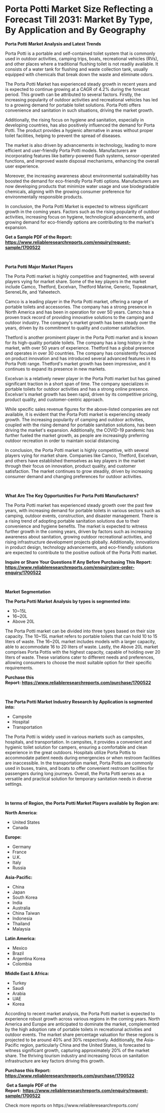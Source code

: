 <p><h1>Porta Potti Market Size Reflecting a Forecast Till 2031: Market By Type, By Application and By Geography</h1></p><p><strong>Porta Potti Market Analysis and Latest Trends</strong></p>
<p><p>Porta Potti is a portable and self-contained toilet system that is commonly used in outdoor activities, camping trips, boats, recreational vehicles (RVs), and other places where a traditional flushing toilet is not readily available. It consists of a water tank for flushing and waste collection tank, usually equipped with chemicals that break down the waste and eliminate odors.</p><p>The Porta Potti Market has experienced steady growth in recent years and is expected to continue growing at a CAGR of 4.2% during the forecast period. This growth can be attributed to several factors. Firstly, the increasing popularity of outdoor activities and recreational vehicles has led to a growing demand for portable toilet solutions. Porta Potti offers convenience and sanitation in such situations, driving the market growth.</p><p>Additionally, the rising focus on hygiene and sanitation, especially in developing countries, has also positively influenced the demand for Porta Potti. The product provides a hygienic alternative in areas without proper toilet facilities, helping to prevent the spread of diseases.</p><p>The market is also driven by advancements in technology, leading to more efficient and user-friendly Porta Potti models. Manufacturers are incorporating features like battery-powered flush systems, sensor-operated functions, and improved waste disposal mechanisms, enhancing the overall user experience.</p><p>Moreover, the increasing awareness about environmental sustainability has boosted the demand for eco-friendly Porta Potti options. Manufacturers are now developing products that minimize water usage and use biodegradable chemicals, aligning with the growing consumer preference for environmentally responsible products.</p><p>In conclusion, the Porta Potti Market is expected to witness significant growth in the coming years. Factors such as the rising popularity of outdoor activities, increasing focus on hygiene, technological advancements, and growing demand for eco-friendly options are contributing to the market's expansion.</p></p>
<p><strong>Get a Sample PDF of the Report:&nbsp; <a href="https://www.reliableresearchreports.com/enquiry/request-sample/1700522">https://www.reliableresearchreports.com/enquiry/request-sample/1700522</a></strong></p>
<p>&nbsp;</p>
<p><strong>Porta Potti Major Market Players</strong></p>
<p><p>The Porta Potti market is highly competitive and fragmented, with several players vying for market share. Some of the key players in the market include Camco, Thetford, Excelvan, Thetford Marine, Generic, Topeakmart, SereneLife, and Yaheetech. </p><p>Camco is a leading player in the Porta Potti market, offering a range of portable toilets and accessories. The company has a strong presence in North America and has been in operation for over 50 years. Camco has a proven track record of providing innovative solutions to the camping and outdoor industry. The company's market growth has been steady over the years, driven by its commitment to quality and customer satisfaction.</p><p>Thetford is another prominent player in the Porta Potti market and is known for its high-quality portable toilets. The company has a long history in the market, with over 50 years of experience. Thetford has a global presence and operates in over 30 countries. The company has consistently focused on product innovation and has introduced several advanced features in its Porta Potti range. Thetford's market growth has been impressive, and it continues to expand its presence in new markets.</p><p>Excelvan is a relatively newer player in the Porta Potti market but has gained significant traction in a short span of time. The company specializes in portable toilets for outdoor activities and has a strong online presence. Excelvan's market growth has been rapid, driven by its competitive pricing, product quality, and customer-centric approach.</p><p>While specific sales revenue figures for the above-listed companies are not available, it is evident that the Porta Potti market is experiencing steady growth. The increasing popularity of camping and outdoor activities, coupled with the rising demand for portable sanitation solutions, has been driving the market's expansion. Additionally, the COVID-19 pandemic has further fueled the market growth, as people are increasingly preferring outdoor recreation in order to maintain social distancing.</p><p>In conclusion, the Porta Potti market is highly competitive, with several players vying for market share. Companies like Camco, Thetford, Excelvan, and others have established themselves as key players in the market through their focus on innovation, product quality, and customer satisfaction. The market continues to grow steadily, driven by increasing consumer demand and changing preferences for outdoor activities.</p></p>
<p>&nbsp;</p>
<p><strong>What Are The Key Opportunities For Porta Potti Manufacturers?</strong></p>
<p><p>The Porta Potti market has experienced steady growth over the past few years, with increasing demand for portable toilets in various sectors such as camping, outdoor events, construction, and disaster management. There is a rising trend of adopting portable sanitation solutions due to their convenience and hygiene benefits. The market is expected to witness further growth in the coming years, driven by factors such as increasing awareness about sanitation, growing outdoor recreational activities, and rising infrastructure development projects globally. Additionally, innovations in product design, technology advancements, and eco-friendly solutions are expected to contribute to the positive outlook of the Porta Potti market.</p></p>
<p><strong>Inquire or Share Your Questions If Any Before Purchasing This Report: <a href="https://www.reliableresearchreports.com/enquiry/pre-order-enquiry/1700522">https://www.reliableresearchreports.com/enquiry/pre-order-enquiry/1700522</a></strong></p>
<p>&nbsp;</p>
<p><strong>Market Segmentation</strong></p>
<p><strong>The Porta Potti Market Analysis by types is segmented into:</strong></p>
<p><ul><li>10~15L</li><li>16~20L</li><li>Above 20L</li></ul></p>
<p><p>The Porta Potti market can be divided into three types based on their size capacity. The 10~15L market refers to portable toilets that can hold 10 to 15 liters of waste. The 16~20L market includes models with a larger capacity, able to accommodate 16 to 20 liters of waste. Lastly, the Above 20L market comprises Porta Pottis with the highest capacity, capable of holding over 20 liters of waste. These variations cater to different needs and preferences, allowing consumers to choose the most suitable option for their specific requirements.</p></p>
<p><strong>Purchase this Report:&nbsp;<a href="https://www.reliableresearchreports.com/purchase/1700522">https://www.reliableresearchreports.com/purchase/1700522</a></strong></p>
<p>&nbsp;</p>
<p><strong>The Porta Potti Market Industry Research by Application is segmented into:</strong></p>
<p><ul><li>Campsite</li><li>Hospital</li><li>Transportation</li></ul></p>
<p><p>The Porta Potti is widely used in various markets such as campsites, hospitals, and transportation. In campsites, it provides a convenient and hygienic toilet solution for campers, ensuring a comfortable and clean experience in the great outdoors. Hospitals utilize Porta Pottis to accommodate patient needs during emergencies or when restroom facilities are inaccessible. In the transportation market, Porta Pottis are commonly used in buses, trains, and boats to offer convenient restroom facilities for passengers during long journeys. Overall, the Porta Potti serves as a versatile and practical solution for temporary sanitation needs in diverse settings.</p></p>
<p>&nbsp;</p>
<p><strong>In terms of Region, the Porta Potti Market Players available by Region are:</strong></p>
<p>
    <p> <strong> North America: </strong>
        <ul>
            <li>United States</li>
            <li>Canada</li>
        </ul>
        </p> 
    <p> <strong> Europe: </strong>
        <ul>
            <li>Germany</li>
            <li>France</li>
            <li>U.K.</li>
            <li>Italy</li>
            <li>Russia</li>
        </ul>
        </p> 
    <p> <strong> Asia-Pacific: </strong>
        <ul>
            <li>China</li>
            <li>Japan</li>
            <li>South Korea</li>
            <li>India</li>
            <li>Australia</li>
            <li>China Taiwan</li>
            <li>Indonesia</li>
            <li>Thailand</li>
            <li>Malaysia</li>
        </ul>
        </p> 
    <p> <strong> Latin America: </strong>
        <ul>
            <li>Mexico</li>
            <li>Brazil</li>
            <li>Argentina Korea</li>
            <li>Colombia</li>
        </ul>
        </p> 
    <p> <strong> Middle East & Africa: </strong>
        <ul>
            <li>Turkey</li>
            <li>Saudi</li>
            <li>Arabia</li>
            <li>UAE</li>
            <li>Korea</li>
        </ul>
    </p>
    </p>
<p><p>According to recent market analysis, the Porta Potti market is expected to experience robust growth across various regions in the coming years. North America and Europe are anticipated to dominate the market, complemented by the high adoption rate of portable toilets in recreational activities and outdoor events. The market share percentage valuation for these regions is projected to be around 40% and 30% respectively. Additionally, the Asia-Pacific region, particularly China and the United States, is forecasted to witness significant growth, capturing approximately 20% of the market share. The thriving tourism industry and increasing focus on sanitation infrastructure are key factors driving this growth.</p></p>
<p><strong>Purchase this Report: <a href="https://www.reliableresearchreports.com/purchase/1700522">https://www.reliableresearchreports.com/purchase/1700522</a></strong></p>
<p>&nbsp;<strong>Get a Sample PDF of the Report:&nbsp;&nbsp;<a href="https://www.reliableresearchreports.com/enquiry/request-sample/1700522">https://www.reliableresearchreports.com/enquiry/request-sample/1700522</a></strong></p>
<p><strong></strong></p>
<p>Check more reports on https://www.reliableresearchreports.com/</p>